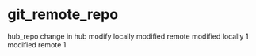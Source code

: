 # git_remote_repo
hub_repo
change in hub
modify locally
modified remote
modified locally 1
modified remote 1
